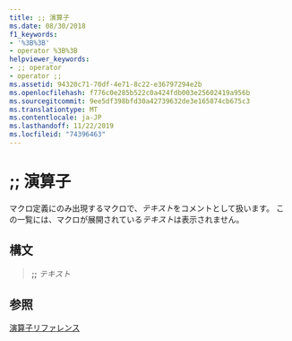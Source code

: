 ```yaml
---
title: ;; 演算子
ms.date: 08/30/2018
f1_keywords:
- '%3B%3B'
- operator %3B%3B
helpviewer_keywords:
- ;; operator
- operator ;;
ms.assetid: 94320c71-70df-4e71-8c22-e36797294e2b
ms.openlocfilehash: f776c0e285b522c0a424fdb003e25602419a956b
ms.sourcegitcommit: 9ee5df398bfd30a42739632de3e165874cb675c3
ms.translationtype: MT
ms.contentlocale: ja-JP
ms.lasthandoff: 11/22/2019
ms.locfileid: "74396463"
---
```

# <a name="operator-"></a>;; 演算子

マクロ定義にのみ出現するマクロで、*テキスト*をコメントとして扱います。 この一覧には、マクロが展開されている*テキスト*は表示されません。

## <a name="syntax"></a>構文

> **;;** *テキスト*

## <a name="see-also"></a>参照

[演算子リファレンス](operators-reference.md)
